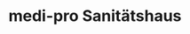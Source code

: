 ---
title: "medi-pro Sanitätshaus"
url: /krumbach-schwaben/medi-pro-sanitaetshaus/
shop: Sanitätshaus
---